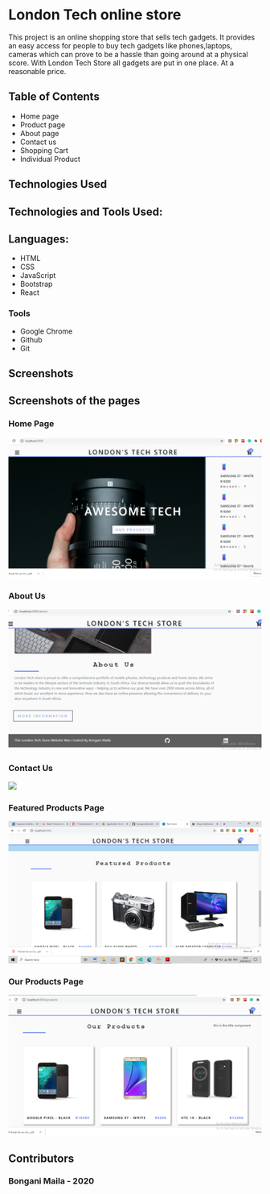 # London Tech online store

This project is an online shopping store that sells tech gadgets. 
It provides an easy access for people to buy tech gadgets like phones,laptops, cameras which can prove to be a hassle than going around at a physical score. With London Tech Store all gadgets are put in one place. At a reasonable price. 

## Table of Contents

- Home page
- Product page
- About page
- Contact us
- Shopping Cart
- Individual Product

## Technologies Used

## Technologies and Tools Used:

## Languages:

- HTML
- CSS
- JavaScript
- Bootstrap
- React



### Tools

- Google Chrome
- Github
- Git


## Screenshots
## Screenshots of the pages

### Home Page
![](https://github.com/BonganiMaila/London-Tech-Store/blob/master/screen%20shot/home.png)


### About Us
![](https://github.com/BonganiMaila/London-Tech-Store/blob/master/screen%20shot/about%20us.png)


### Contact Us
![](https://github.com/BonganiMaila/London-Tech-Store/blob/master/screen%20shot/contact%20us.png)

### Featured Products Page
![](https://github.com/BonganiMaila/London-Tech-Store/blob/master/screen%20shot/featured%20products.png)

### Our Products Page
![](https://github.com/BonganiMaila/London-Tech-Store/blob/master/screen%20shot/our%20products.png)




## Contributors

### Bongani Maila - 2020
